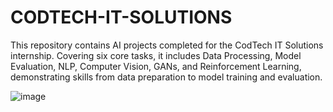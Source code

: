 # CODTECH-IT-SOLUTIONS
This repository contains AI projects completed for the CodTech IT Solutions internship. Covering six core tasks, it includes Data Processing, Model Evaluation, NLP, Computer Vision, GANs, and Reinforcement Learning, demonstrating skills from data preparation to model training and evaluation.

![image](https://github.com/user-attachments/assets/3e1f2335-11cd-4e86-8d24-64fee493afb5)
